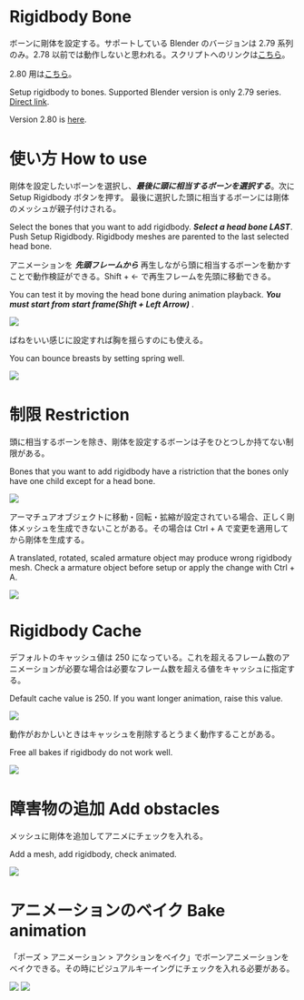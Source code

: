 # Rigidbody Bone
ボーンに剛体を設定する。サポートしている Blender のバージョンは 2.79 系列のみ。2.78 以前では動作しないと思われる。スクリプトへのリンクは<a href="https://raw.githubusercontent.com/dskjal/Rigidbody-Bone/master/rigidbody-bone.py">こちら</a>。   

2.80 用は<a href="https://raw.githubusercontent.com/dskjal/Rigidbody-Bone/master/rigidbody-bone-280.py">こちら</a>。  

Setup rigidbody to bones. Supported Blender version is only 2.79 series. <a href="https://raw.githubusercontent.com/dskjal/Rigidbody-Bone/master/rigidbody-bone.py">Direct link</a>.

Version 2.80 is <a href="https://raw.githubusercontent.com/dskjal/Rigidbody-Bone/master/rigidbody-bone-280.py">here</a>.  

# 使い方 How to use
剛体を設定したいボーンを選択し、***最後に頭に相当するボーンを選択する***。次に Setup Rigidbody ボタンを押す。
最後に選択した頭に相当するボーンには剛体のメッシュが親子付けされる。  

Select the bones that you want to add rigidbody. ***Select a head bone LAST***. Push Setup Rigidbody. 
Rigidbody meshes are parented to the last selected head bone.

アニメーションを ***先頭フレームから*** 再生しながら頭に相当するボーンを動かすことで動作検証ができる。Shift + ← で再生フレームを先頭に移動できる。  

You can test it by moving the head bone during animation playback. ***You must start from start frame(Shift + Left Arrow)*** .  

<img src="https://github.com/dskjal/Rigidbody-Bone/blob/master/rigidbody-bone-how-to-use.gif">

ばねをいい感じに設定すれば胸を揺らすのにも使える。  

You can bounce breasts by setting spring well.

<img src="https://github.com/dskjal/Rigidbody-Bone/blob/master/rigidbody-bone-breast.gif">

# 制限 Restriction
頭に相当するボーンを除き、剛体を設定するボーンは子をひとつしか持てない制限がある。  

Bones that you want to add rigidbody have a ristriction that the bones only have one child except for a head bone.

<img src="https://github.com/dskjal/Rigidbody-Bone/blob/master/ramified-bones.jpg">

アーマチュアオブジェクトに移動・回転・拡縮が設定されている場合、正しく剛体メッシュを生成できないことがある。その場合は Ctrl + A で変更を適用してから剛体を生成する。  

A translated, rotated, scaled armature object may produce wrong rigidbody mesh. Check a armature object before setup or apply the change with Ctrl + A.

<img src="https://github.com/dskjal/Rigidbody-Bone/blob/master/armature-transform.jpg">

# Rigidbody Cache
デフォルトのキャッシュ値は 250 になっている。これを超えるフレーム数のアニメーションが必要な場合は必要なフレーム数を超える値をキャッシュに指定する。  

Default cache value is 250. If you want longer animation, raise this value.  

<img src="https://github.com/dskjal/Rigidbody-Bone/blob/master/rigidbody-cache.jpg">

動作がおかしいときはキャッシュを削除するとうまく動作することがある。  

Free all bakes if rigidbody do not work well.

<img src="https://github.com/dskjal/Rigidbody-Bone/blob/master/rigidbody-bone-free-all-bake.jpg">

# 障害物の追加 Add obstacles
メッシュに剛体を追加してアニメにチェックを入れる。  

Add a mesh, add rigidbody, check animated.

<img src="https://github.com/dskjal/Rigidbody-Bone/blob/master/set-obstacle.gif">

# アニメーションのベイク Bake animation
「ポーズ > アニメーション > アクションをベイク」でボーンアニメーションをベイクできる。その時にビジュアルキーイングにチェックを入れる必要がある。  

<img src="https://github.com/dskjal/Rigidbody-Bone/blob/master/rigidbody-bone-bake.png">  

<img src="https://github.com/dskjal/Rigidbody-Bone/blob/master/rigidbody-bone-visual-keying.png">
